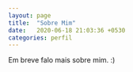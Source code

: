 ```yaml
---
layout: page
title:  "Sobre Mim"
date:   2020-06-18 21:03:36 +0530
categories: perfil
---
```

Em breve falo mais sobre mim. :)
